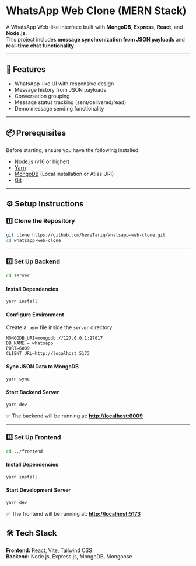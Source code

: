 # WhatsApp Web Clone (MERN Stack)

A WhatsApp Web-like interface built with **MongoDB**, **Express**, **React**, and **Node.js**.  
This project includes **message synchronization from JSON payloads** and **real-time chat functionality**.

---

## 🚀 Features

- WhatsApp-like UI with responsive design
- Message history from JSON payloads
- Conversation grouping
- Message status tracking (sent/delivered/read)
- Demo message sending functionality

---

## 📦 Prerequisites

Before starting, ensure you have the following installed:

- [Node.js](https://nodejs.org/) (v16 or higher)
- [Yarn](https://yarnpkg.com/)
- [MongoDB](https://www.mongodb.com/) (Local installation or Atlas URI)
- [Git](https://git-scm.com/)

---

## ⚙️ Setup Instructions

### 1️⃣ Clone the Repository

```bash
git clone https://github.com/hereTariq/whatsapp-web-clone.git
cd whatsapp-web-clone
```

---

### 2️⃣ Set Up Backend

```bash
cd server
```

#### Install Dependencies
```bash
yarn install
```

#### Configure Environment
Create a `.env` file inside the `server` directory:

```env
MONGODB_URI=mongodb://127.0.0.1:27017
DB_NAME = whatsapp
PORT=6009
CLIENT_URL=http://localhost:5173
```

#### Sync JSON Data to MongoDB

```bash
yarn sync
```

#### Start Backend Server
```bash
yarn dev
```

✅ The backend will be running at: **[http://localhost:6009](http://localhost:6009)**

---

### 3️⃣ Set Up Frontend

```bash
cd ../frontend
```

#### Install Dependencies
```bash
yarn install
```

#### Start Development Server
```bash
yarn dev
```

✅ The frontend will be running at: **[http://localhost:5173](http://localhost:5173)**


## 🛠️ Tech Stack

**Frontend:** React, Vite, Tailwind CSS  
**Backend:** Node.js, Express.js, MongoDB, Mongoose  

